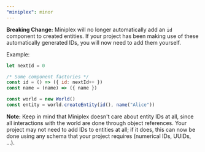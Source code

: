 ```yaml
---
"miniplex": minor
---
```


**Breaking Change:** Miniplex will no longer automatically add an `id` component to created entities. If your project has been making use of these automatically generated IDs, you will now need to add them yourself.

Example:

```js
let nextId = 0

/* Some component factories */
const id = () => ({ id: nextId++ })
const name = (name) => ({ name })

const world = new World()
const entity = world.createEntity(id(), name("Alice"))
```

**Note:** Keep in mind that Miniplex doesn't care about entity IDs at all, since all interactions with the world are done through object references. Your project may not need to add IDs to entities at all; if it does, this can now be done using any schema that your project requires (numerical IDs, UUIDs, ...).
